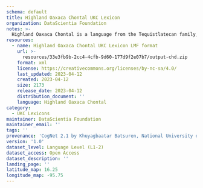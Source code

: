 ```yaml
---
schema: default
title: Highland Oaxaca Chontal UKC Lexicon
organization: DataScientia Foundation
notes: >-
  Highland Oaxaca Chontal is a language from the Tequistlatecan family, spoken in North America. The UKC Lexicon of Highland Oaxaca Chontal is represented as a lexico-semantic network. It consists of words, word senses, synsets, as well as sense-level and synset-level relationships.
resources:
  - name: Highland Oaxaca Chontal UKC Lexicon LMF format
    url: >-
      resources/33e3fb9b-2cc4-4cfb-9d60-177d9f2e07b7/output-chd.zip
    format: xml
    license: https://creativecommons.org/licenses/by-nc-sa/4.0/
    last_updated: 2023-04-12
    created: 2023-04-12
    size: 2173
    release_date: 2023-04-12
    distribution_document: ''
    language: Highland Oaxaca Chontal
category:
  - UKC Lexicons
maintainer: DataScientia Foundation
maintainer_email: ''
tags: ''
provenance: 'CogNet 2.1 by Khuyagbaatar Batsuren, National University of Mongolia (http://cognet.ukc.disi.unitn.it); KinDiv: Kinship Diversity 1.0 by Temuulen Khishigsuren (http://ukc.disi.unitn.it/index.php/kinship/); Native Languages of the Americas 2021.11. by Laura Redish and Orrin Lewis (http://www.native-languages.org); Princeton WordNet 2.1 by Princeton University (https://wordnet.princeton.edu)'
version: '1.0'
dataset_level: Language Level (L1-2)
dataset_access: Open Access
dataset_description: ''
landing_page: ''
latitude_map: 16.25
longitude_map: -95.75
---
```

